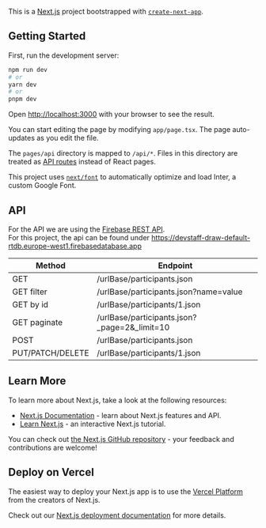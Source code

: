 This is a [Next.js](https://nextjs.org/) project bootstrapped with [`create-next-app`](https://github.com/vercel/next.js/tree/canary/packages/create-next-app).

## Getting Started

First, run the development server:

```bash
npm run dev
# or
yarn dev
# or
pnpm dev
```

Open [http://localhost:3000](http://localhost:3000) with your browser to see the result.

You can start editing the page by modifying `app/page.tsx`. The page auto-updates as you edit the file.

The `pages/api` directory is mapped to `/api/*`. Files in this directory are treated as [API routes](https://nextjs.org/docs/api-routes/introduction) instead of React pages.

This project uses [`next/font`](https://nextjs.org/docs/basic-features/font-optimization) to automatically optimize and load Inter, a custom Google Font.

## API 

For the API we are using the [Firebase REST API](https://firebase.google.com/docs/database/rest/start).  
For this project, the api can be found under https://devstaff-draw-default-rtdb.europe-west1.firebasedatabase.app


| Method	          | Endpoint 	                                     |
|------------------|------------------------------------------------|
| GET              | /urlBase/participants.json                     |
| GET filter       | /urlBase/participants.json?name=value          |
| GET by id        | /urlBase/participants/1.json                   |
| GET paginate     | /urlBase/participants.json?_page=2&_limit=10   |
| POST             | /urlBase/participants.json                     |
| PUT/PATCH/DELETE | /urlBase/participants/1.json                   |

## Learn More

To learn more about Next.js, take a look at the following resources:

- [Next.js Documentation](https://nextjs.org/docs) - learn about Next.js features and API.
- [Learn Next.js](https://nextjs.org/learn) - an interactive Next.js tutorial.

You can check out [the Next.js GitHub repository](https://github.com/vercel/next.js/) - your feedback and contributions are welcome!

## Deploy on Vercel

The easiest way to deploy your Next.js app is to use the [Vercel Platform](https://vercel.com/new?utm_medium=default-template&filter=next.js&utm_source=create-next-app&utm_campaign=create-next-app-readme) from the creators of Next.js.

Check out our [Next.js deployment documentation](https://nextjs.org/docs/deployment) for more details.
